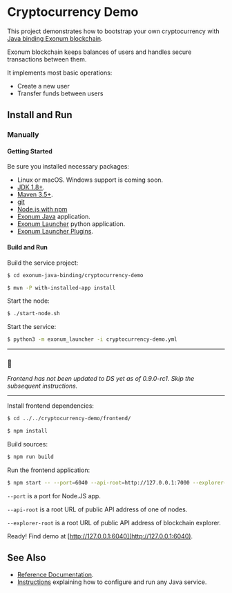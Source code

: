 # Cryptocurrency Demo

This project demonstrates how to bootstrap your own cryptocurrency
with [Java binding Exonum blockchain](https://github.com/exonum/exonum).

Exonum blockchain keeps balances of users and handles secure
transactions between them.

It implements most basic operations:

- Create a new user
- Transfer funds between users

## Install and Run

### Manually

#### Getting Started

Be sure you installed necessary packages:
- Linux or macOS. Windows support is coming soon.
- [JDK 1.8+](http://jdk.java.net/12/).
- [Maven 3.5+](https://maven.apache.org/download.cgi).
- [git](https://git-scm.com/downloads)
- [Node.js with npm](https://nodejs.org/en/download/)
- [Exonum Java][ejb-installation] application.
- [Exonum Launcher][exonum-launcher] python application.
- [Exonum Launcher Plugins](../exonum_launcher_java_plugins/README.md).

[ejb-installation]: https://exonum.com/doc/version/0.13-rc.2/get-started/java-binding/#installation
[exonum-launcher]: https://github.com/exonum/exonum-launcher

#### Build and Run

Build the service project:

```sh
$ cd exonum-java-binding/cryptocurrency-demo

$ mvn -P with-installed-app install 
```

Start the node:
```sh
$ ./start-node.sh
```

Start the service:
```sh
$ python3 -m exonum_launcher -i cryptocurrency-demo.yml
```

---

### 🛑

*Frontend has not been updated to DS yet as of 0.9.0-rc1.
Skip the subsequent instructions.*

---

Install frontend dependencies:

```sh
$ cd ../../cryptocurrency-demo/frontend/

$ npm install
```

Build sources:

```sh
$ npm run build
```

Run the frontend application:

```sh
$ npm start -- --port=6040 --api-root=http://127.0.0.1:7000 --explorer-root=http://127.0.0.1:3000
```

`--port` is a port for Node.JS app.

`--api-root` is a root URL of public API address of one of nodes.

`--explorer-root` is a root URL of public API address of blockchain explorer.

Ready! Find demo at [http://127.0.0.1:6040](http://127.0.0.1:6040).

## See Also
- [Reference Documentation](https://exonum.com/doc/version/0.13-rc.2/get-started/java-binding).
- [Instructions][app-tutorial] explaining how to configure and run any Java service.

[app-tutorial]: https://github.com/exonum/exonum-java-binding/blob/master/exonum-java-binding/core/rust/exonum-java/TUTORIAL.md
